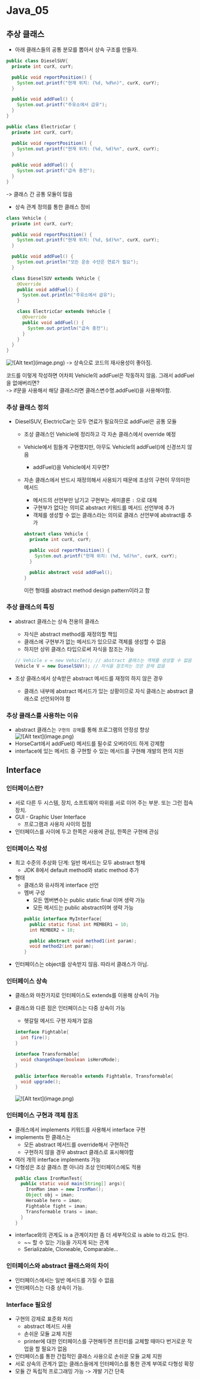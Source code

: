 # Java_05

## 추상 클래스
- 아래 클래스들의 공통 분모를 뽑아서 상속 구조를 만들자.
```java
public class DieselSUV{
  private int curX, curY;

  public void reportPosition() {
    System.out.printf("현재 위치: (%d, %d%n)", curX, curY);
  }

  public void addFuel() {
    System.out.printf("주유소에서 급유");
  }
}

public class ElectricCar {
  private int curX, curY;

  public void reportPosition() {
    System.out.printf("현재 위치: (%d, %d)%n", curX, curY);
  }

  public void addFuel() {
    System.out.printf("급속 충전");
  }
}
```
-> 클래스 간 공통 모듈이 많음

- 상속 관계 정의를 통한 클래스 정비
```java
class Vehicle {
  private int curX, curY;

  public void reportPosition() {
    System.out.printf("현재 위치: (%d, $d)%n", curX, curY);
  }

  public void addFuel() {
    System.out.println("모든 운송 수단은 연료가 필요");
  }

  class DieselSUV extends Vehicle {
    @Override
    public void addFuel() {
      System.out.println("주유소에서 급유");
    }

    class ElectricCar extends Vehicle {
      @Override
      public void addFuel() {
        System.out.println("급속 충전");
      }
    }
  }
}
```
![!\[Alt text\](image.png)](Java_05-1.png)
-> 상속으로 코드의 재사용성이 좋아짐.  

코드를 이렇게 작성하면 어차피 Vehicle의 addFuel은 작동하지 않음. 그래서 addFuel을 없애버리면?  
-> if문을 사용해서 해당 클래스라면 클래스변수명.addFuel()을 사용해야함.

### 추상 클래스 정의
- DieselSUV, ElectricCar는 모두 연료가 필요하므로 addFuel은 공통 모듈
  - 조상 클래스인 Vehicle에 정리하고 각 자손 클래스에서 override 예정
  - Vehicle에서 힘들게 구현했지만, 아무도 Vehicle의 addFuel()에 신경쓰지 않음
    - addFuel()을 Vehicle에서 지우면?
  
  - 자손 클래스에서 반드시 재정의해서 사용되기 때문에 조상의 구현이 무의미한 메서드
    - 메서드의 선언부만 남기고 구현부는 세미콜론 `:` 으로 대체
    - 구현부가 없다는 의미로 abstract 키워드를 메서드 선언부에 추가
    - 객체를 생성할 수 없는 클래스라는 의미로 클래스 선언부에 abstract를 추가

    ```java
    abstract class Vehicle {
      private int curX, curY;

      public void reportPosition() {
        System.out.printf("현재 위치: (%d, %d)%n", curX, curY);
      }

      public abstract void addFuel();
    }

    ```
    이런 형태를 abstract method design pattern이라고 함

### 추상 클래스의 특징
  - abstract 클래스는 상속 전용의 클래스
    - 자식은 abstract method를 재정의할 책임
    - 클래스에 구현부가 없는 메서드가 있으므로 객체를 생성할 수 없음
    - 하지만 상위 클래스 타입으로써 자식을 참조는 가능
    ```java
    // Vehicle v = new Vehicle(); // abstract 클래스는 객체를 생성할 수 없음
    Vehicle V = new DieselSUV(); // 자식을 참조하는 것은 문제 없음
    ```
  
  - 조상 클래스에서 상속받은 abstract 메서드를 재정의 하지 않은 경우
    - 클래스 내부에 abstract 메서드가 있는 상황이므로 자식 클래스는 abstract 클래스로 선언되어야 함

### 추상 클래스를 사용하는 이유
- abstract 클래스는 `구현의 강제`를 통해 프로그램의 안정성 향상  
  ![!\[Alt text\](image.png)](Java_05-2.png)
- HorseCart에서 addFuel() 메서드를 필수로 오버라이드 하게 강제함
- interface에 있는 메서드 중 구현할 수 있는 메서드를 구현해 개발의 편의 지원

## Interface
### 인터페이스란?
- 서로 다른 두 시스템, 장치, 소프트웨어 따위를 서로 이어 주는 부분. 또는 그런 접속 장치.
- GUI - Graphic User Interface
  - 프로그램과 사용자 사이의 접점
- 인터페이스를 사이에 두고 한쪽은 사용에 관심, 한쪽은 구현에 관심

### 인터페이스 작성
- 최고 수준의 추상화 단계: 일반 메서드는 모두 abstract 형채
  - JDK 8에서 default method와 static method 추가
- 형태
  - 클래스와 유사하게 interface 선언
  - 멤버 구성
    - 모든 멤버변수는 public static final 이며 생략 가능
    - 모든 메서드는 public abstract이며 생략 가능
    ```java
    public interface MyInterface{
      public static final int MEMBER1 = 10;
      int MEMBER2 = 10;

      public abstract void method1(int param);
      void method2(int param);
    }
    ```
- 인터페이스는 object를 상속받지 않음. 따라서 클래스가 아님.

### 인터페이스 상속
- 클래스와 마찬가지로 인터페이스도 extends를 이용해 상속이 가능
- 클래스와 다른 점은 인터페이스는 다중 상속이 가능
  - 헷갈릴 메서드 구현 자체가 없음

  ```java
  interface Fightable{
    int fire();
  }

  interface Transformable{
    void changeShape(boolean isHeroMode);
  }

  public interface Heroable extends Fightable, Transformable{
    void upgrade();
  }
  ```
  ![!\[Alt text\](image.png)](Java_05-3.png)

### 인터페이스 구현과 객체 참조
- 클래스에서 implements 키워드를 사용해서 interface 구현
- implements 한 클래스는
  - 모든 abstract 메서드를 override해서 구현하건
  - 구현하지 않을 경우 abstract 클래스로 표시해야함
- 여러 개의 interface implements 가능
- 다형성은 조상 클래스 뿐 아니라 조상 인터페이스에도 적용
  ```java
  public class IronManTest{
    public static void main(String[] args){
      IronMan iman = new IronMan();
      Object obj = iman;
      Heroable hero = iman;
      Fightable fight = iman;
      Transformable trans = iman;
    }
  }
  ```
- interface와의 관계도 is a 관계이지만 좀 더 세부적으로 is able to 라고도 한다.
  - ~~ 할 수 있는 기능을 가지게 되는 관계
  - Serializable, Cloneable, Comparable...

### 인터페이스와 abstract 클래스와의 차이
- 인터페이스에서는 일반 메서드를 가질 수 없음
- 인터페이스는 다중 상속이 가능. 

### Interface 필요성
- 구현의 강제로 표준화 처리
  - abstract 메서드 사용
  - 손쉬운 모듈 교체 지원
  - printer에 대한 인터페이스를 구현해두면 프린터를 교체할 때마다 번거로운 작업을 할 필요가 없음
- 인터페이스를 통한 간접적인 클래스 사용으로 손쉬운 모듈 교체 지원
- 서로 상속의 관계가 없는 클래스들에게 인터페이스를 통한 관계 부여로 다형성 확장
- 모듈 간 독립적 프로그래밍 가능 -> 개발 기간 단축
